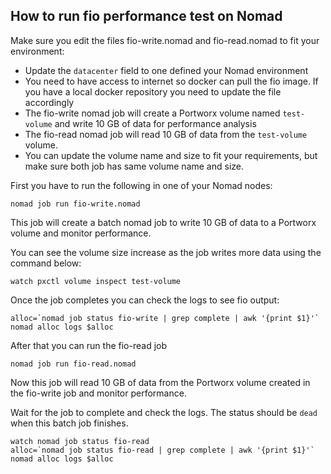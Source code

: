 ## How to run fio performance test on Nomad

Make sure you edit the files fio-write.nomad and fio-read.nomad to fit your environment:
- Update the `datacenter` field to one defined your Nomad environment
- You need to have access to internet so docker can pull the fio image. If you have a local docker repository you need to update the file accordingly
- The fio-write nomad job will create a Portworx volume named `test-volume` and write 10 GB of data for performance analysis
- The fio-read nomad job will read 10 GB of data from the `test-volume` volume. 
- You can update the volume name and size to fit your requirements, but make sure both job has same volume name and size.

First you have to run the following in one of your Nomad nodes:

```
nomad job run fio-write.nomad
```

This job will create a batch nomad job to write 10 GB of data to a Portworx volume and monitor performance.

You can see the volume size increase as the job writes more data using the command below:

```
watch pxctl volume inspect test-volume
```
Once the job completes you can check the logs to see fio output:

```
alloc=`nomad job status fio-write | grep complete | awk '{print $1}'`
nomad alloc logs $alloc
```
After that you can run the fio-read job
```
nomad job run fio-read.nomad
```
Now this job will read 10 GB of data from the Portworx volume created in the fio-write job and monitor performance.

Wait for the job to complete and check the logs.
The status should be `dead` when this batch job finishes. 
```
watch nomad job status fio-read
alloc=`nomad job status fio-read | grep complete | awk '{print $1}'`
nomad alloc logs $alloc
```


